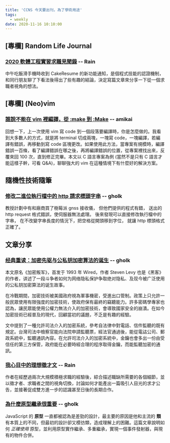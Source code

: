 ```yaml
---
title: 'CCNS 今天要出刊，為了學術用途'
tags:
  - weekly
date: 2020-11-16 10:10:00
---
```


## [專欄] Random Life Journal
### [2020 軟體工程實習求職見聞錄](https://medium.com/random-life-journal/%E4%BA%BA%E5%8A%9B%E8%B3%87%E6%BA%90%E5%B9%B3%E5%8F%B0%E4%B8%8A%E7%9A%84%E6%8A%80%E8%83%BD%E8%AA%8D%E8%AD%89%E6%A9%9F%E5%88%B6-1f0b6c0b4044?source=friends_link&sk=bf14fcb65fbd3184fbab5a5dcbc55991) -- Rain
中午吃飯滑手機時收到 CakeResume 的新功能通知，是個程式技能的認證機制，和同行朋友聊了下看法後得出了些有趣的結論，決定寫篇文章來分享一下從一個求職者視角的想法。

## [專欄] (Neo)vim

### [誰說不能在 vim 裡編譯，從 :make 到 :Make](https://amikai.github.io/2020/09/10/vim-make/) -- amikai
回想一下，上一次使用 vim 寫 code 到一個段落要編譯時，你是怎麼做的。我看到大多數人的方式，就是將 terminal 切成兩塊，一塊寫 code，一塊編譯，若編譯有錯誤，再移動到寫 code 區塊更改。如果使用此方法，當專案有規模時，編譯錯誤一百條，看了編譯錯誤在哪之後，再將編譯錯誤的位置，從專案裡找出來，反覆來回 100 次，直到修正完畢。本文以 C 語言專案為例 (當然不是只有 C 語言才能這樣子幹，可看 Q&A)，聊聊強大的 vim 在這種情境下有什麼好的解決方案。

## 隨機性技術隨筆

### [修改二進位執行檔中的 http 請求標頭字串](http://gholk.github.io/linux-binary-patch-http-string.html) -- gholk
教授計劃中有和廠商買了樹莓派 gnss 接收儀， 但他們提供的程式有錯， 送出的 http request 格式錯誤，使伺服器無法處理。 後來發現可以直接修改執行檔中的字串， 在不改變字串長度的情況下，把空格從開頭移到字位， 就讓 http 標頭格式正確了。

## 文章分享

### [经典重读：加密先驱与公私钥加密算法的诞生](https://www.chainnews.com/articles/515943620385.htm) -- gholk
本文原名《加密叛军》，首发于 1993 年 Wired，作者 Steven Levy 也是《黑客》的作者，讲述了一段斗争者如何为网络隐私保护争取绝对隐私、及现今被广泛使用的公私钥加密算法的诞生故事。

在冷戰期間，加密技術被美國政府視為軍事機密，受進出口管制。政策上只允許一般民眾使用有限強度的加密技術，使政府保有最終的竊聽能力。許多密碼學專家也認為，讓民眾能使用公權力無法介入的加密技術，會導致國家安全的崩潰。在如今加密技術已經普及的現代，回顧當初的議題，不乏是有趣的經驗。

文中提到了一種允許司法介入的加密系統，參考自法律中對電話、信件監聽的既有規定。台灣司法中檢察官能向法院申請監聽票，經法官通過後，能從電詁公司、郵政系統中，監聽通訊內容。在允許司法介入的加密系統中，金鑰也會多出一份由受信任的第三方保管，政府能在必要時經合理的程序取得金鑰，而能監聽加密的通訊。

### [我心目中的理想徵才文](https://hulitw.medium.com/my-ideal-job-description-d72ec9cf5d0e) -- Rain
作者在經歷過兩次大規模積極求職的經驗後，綜合描述職缺所需要的各個細節，並以徵才者、求職者之間的視角切換，討論如何才能產出一篇吸引人目光的求才公告，並接著促成雙方進一步的認識甚至日後的長期合作。

      
### [為什麼原型繼承很重要](http://top.css88.com/archives/717) -- gholk
JavaScript 的 **原型** 一直都被認為是差勁的設計，最主要的原因是他和主流的 **類** 有本質上的不同，但最初的設計卻又模彷類，造成理解上的困難。這篇文章說明如何 *正確使用* 原型，並利用原型實作繼承、多重繼承，實現一個事件發射器，與現有的物件合併。
